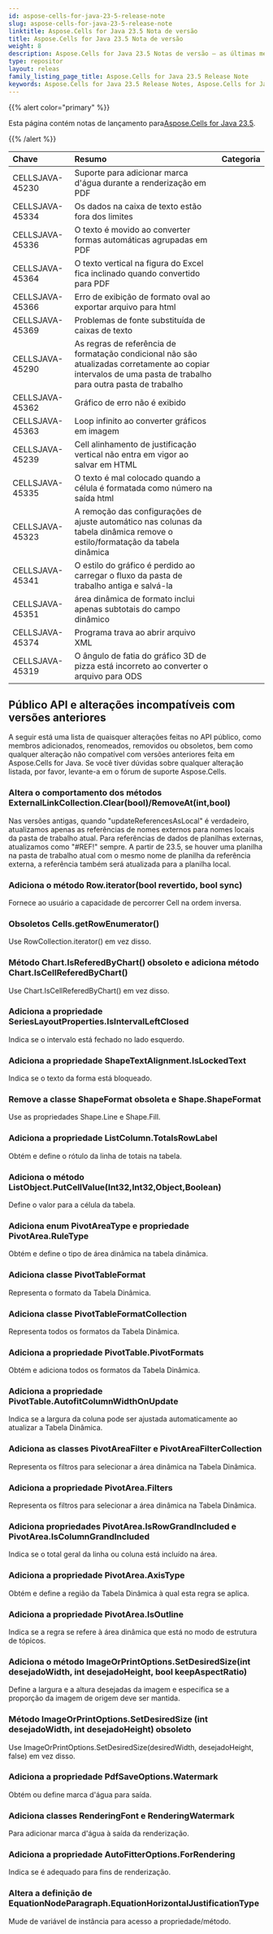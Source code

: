 ```yaml
---
id: aspose-cells-for-java-23-5-release-note
slug: aspose-cells-for-java-23-5-release-note
linktitle: Aspose.Cells for Java 23.5 Nota de versão
title: Aspose.Cells for Java 23.5 Nota de versão
weight: 8
description: Aspose.Cells for Java 23.5 Notas de versão – as últimas melhorias, novos recursos e correções
type: repositor
layout: releas
family_listing_page_title: Aspose.Cells for Java 23.5 Release Note
keywords: Aspose.Cells for Java 23.5 Release Notes, Aspose.Cells for Java 23.5 updates and fixe
---
```

{{% alert color="primary" %}}

 Esta página contém notas de lançamento para[Aspose.Cells for Java 23.5](https://releases.aspose.com/cells/java/23-5/).

{{% /alert %}}

|**Chave**|**Resumo**|**Categoria**|
| :- | :- | :- |
|CELLSJAVA-45230|Suporte para adicionar marca d'água durante a renderização em PDF|
|CELLSJAVA-45334|Os dados na caixa de texto estão fora dos limites|
|CELLSJAVA-45336|O texto é movido ao converter formas automáticas agrupadas em PDF|
|CELLSJAVA-45364|O texto vertical na figura do Excel fica inclinado quando convertido para PDF|
|CELLSJAVA-45366|Erro de exibição de formato oval ao exportar arquivo para html|
|CELLSJAVA-45369| Problemas de fonte substituída de caixas de texto|
|CELLSJAVA-45290|As regras de referência de formatação condicional não são atualizadas corretamente ao copiar intervalos de uma pasta de trabalho para outra pasta de trabalho|
|CELLSJAVA-45362|Gráfico de erro não é exibido|
|CELLSJAVA-45363|Loop infinito ao converter gráficos em imagem|
|CELLSJAVA-45239|Cell alinhamento de justificação vertical não entra em vigor ao salvar em HTML|
|CELLSJAVA-45335|O texto é mal colocado quando a célula é formatada como número na saída html|
|CELLSJAVA-45323| A remoção das configurações de ajuste automático nas colunas da tabela dinâmica remove o estilo/formatação da tabela dinâmica|
|CELLSJAVA-45341|O estilo do gráfico é perdido ao carregar o fluxo da pasta de trabalho antiga e salvá-la|
|CELLSJAVA-45351|área dinâmica de formato inclui apenas subtotais do campo dinâmico|
|CELLSJAVA-45374|Programa trava ao abrir arquivo XML|
|CELLSJAVA-45319|O ângulo de fatia do gráfico 3D de pizza está incorreto ao converter o arquivo para ODS|

##  **Público API e alterações incompatíveis com versões anteriores**

A seguir está uma lista de quaisquer alterações feitas no API público, como membros adicionados, renomeados, removidos ou obsoletos, bem como qualquer alteração não compatível com versões anteriores feita em Aspose.Cells for Java. Se você tiver dúvidas sobre qualquer alteração listada, por favor, levante-a em o fórum de suporte Aspose.Cells.

###  **Altera o comportamento dos métodos ExternalLinkCollection.Clear(bool)/RemoveAt(int,bool)**

Nas versões antigas, quando "updateReferencesAsLocal" é verdadeiro, atualizamos apenas as referências de nomes externos para nomes locais da pasta de trabalho atual. Para referências de dados de planilhas externas, atualizamos como "#REF!" sempre. A partir de 23.5, se houver uma planilha na pasta de trabalho atual com o mesmo nome de planilha da referência externa, a referência também será atualizada para a planilha local.

###  **Adiciona o método Row.iterator(bool revertido, bool sync)**

Fornece ao usuário a capacidade de percorrer Cell na ordem inversa.

###  **Obsoletos Cells.getRowEnumerator()**

Use RowCollection.iterator() em vez disso.

###  **Método Chart.IsReferedByChart() obsoleto e adiciona método Chart.IsCellReferedByChart()**

Use Chart.IsCellReferedByChart() em vez disso.

###  **Adiciona a propriedade SeriesLayoutProperties.IsIntervalLeftClosed**

Indica se o intervalo está fechado no lado esquerdo.

###  **Adiciona a propriedade ShapeTextAlignment.IsLockedText**

Indica se o texto da forma está bloqueado.

###  **Remove a classe ShapeFormat obsoleta e Shape.ShapeFormat**

Use as propriedades Shape.Line e Shape.Fill.

###  **Adiciona a propriedade ListColumn.TotalsRowLabel**

Obtém e define o rótulo da linha de totais na tabela.

###  **Adiciona o método ListObject.PutCellValue(Int32,Int32,Object,Boolean)**

Define o valor para a célula da tabela.

###  **Adiciona enum PivotAreaType e propriedade PivotArea.RuleType**

Obtém e define o tipo de área dinâmica na tabela dinâmica.

###  **Adiciona classe PivotTableFormat**

Representa o formato da Tabela Dinâmica.

###  **Adiciona classe PivotTableFormatCollection**

Representa todos os formatos da Tabela Dinâmica.

###  **Adiciona a propriedade PivotTable.PivotFormats**

Obtém e adiciona todos os formatos da Tabela Dinâmica.

###  **Adiciona a propriedade PivotTable.AutofitColumnWidthOnUpdate**

Indica se a largura da coluna pode ser ajustada automaticamente ao atualizar a Tabela Dinâmica.

###  **Adiciona as classes PivotAreaFilter e PivotAreaFilterCollection**

Representa os filtros para selecionar a área dinâmica na Tabela Dinâmica.

###  **Adiciona a propriedade PivotArea.Filters**

Representa os filtros para selecionar a área dinâmica na Tabela Dinâmica.

###  **Adiciona propriedades PivotArea.IsRowGrandIncluded e PivotArea.IsColumnGrandIncluded**

Indica se o total geral da linha ou coluna está incluído na área.

###  **Adiciona a propriedade PivotArea.AxisType**

Obtém e define a região da Tabela Dinâmica à qual esta regra se aplica.

###  **Adiciona a propriedade PivotArea.IsOutline**

Indica se a regra se refere à área dinâmica que está no modo de estrutura de tópicos.

###  **Adiciona o método ImageOrPrintOptions.SetDesiredSize(int desejadoWidth, int desejadoHeight, bool keepAspectRatio)**

Define a largura e a altura desejadas da imagem e especifica se a proporção da imagem de origem deve ser mantida.

###  **Método ImageOrPrintOptions.SetDesiredSize (int desejadoWidth, int desejadoHeight) obsoleto**

Use ImageOrPrintOptions.SetDesiredSize(desiredWidth, desejadoHeight, false) em vez disso.

###  **Adiciona a propriedade PdfSaveOptions.Watermark**

Obtém ou define marca d'água para saída.

###  **Adiciona classes RenderingFont e RenderingWatermark**

Para adicionar marca d'água à saída da renderização.

###  **Adiciona a propriedade AutoFitterOptions.ForRendering**

Indica se é adequado para fins de renderização.
 
###  **Altera a definição de EquationNodeParagraph.EquationHorizontalJustificationType**

Mude de variável de instância para acesso a propriedade/método.
